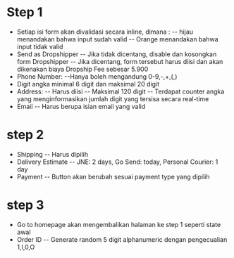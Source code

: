 # Step 1

- Setiap isi form akan divalidasi secara inline, dimana :
  -- hijau menandakan bahwa input sudah valid
  -- Orange menandakan bahwa input tidak valid
- Send as Dropshipper
  -- Jika tidak dicentang, disable dan kosongkan form Dropshipper
  -- Jika dicentang, form tersebut harus diisi dan akan dikenakan biaya Dropship Fee sebesar 5.900
- Phone Number:
 --Hanya boleh mengandung 0-9,-,+,(,)
- Digit angka minimal 6 digit dan maksimal 20 digit
- Address:
 -- Harus diisi
 -- Maksimal 120 digit
 -- Terdapat counter angka yang menginformasikan jumlah digit yang tersisa secara real-time
- Email
 -- Harus berupa isian email yang valid

# step 2

- Shipping
 -- Harus dipilih
- Delivery Estimate
 -- JNE: 2 days, Go Send: today, Personal Courier: 1 day
- Payment
 -- Button akan berubah sesuai payment type yang dipilih

# step 3 

- Go to homepage akan mengembalikan halaman ke step 1 seperti state awal
- Order ID
 -- Generate random 5 digit alphanumeric dengan pengecualian 1,I,0,O